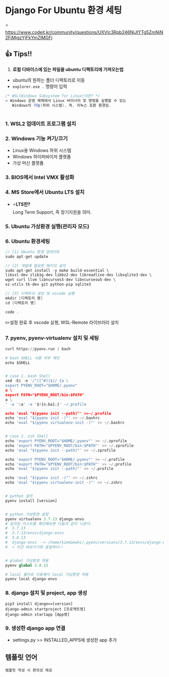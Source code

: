 # Django For Ubuntu 환경 세팅
⭐ https://www.codeit.kr/community/questions/UXVlc3Rpb246NjJlYTg5ZmNjN2FiMjgzYjFkYmZlMGFj

## 👍 Tips!!
1. **로컬 디바이스에 있는 파일을 ubuntu 디렉토리에 가져오는법**
  - ubuntu의 원하는 폴더 디렉토리로 이동
  - `explorer.exe .` 명령어 입력

 ```c#
 /* WSL(Windows Subsystem for Linux)이란? */
 ⭐ Windows 운영 체제에서 Linux 바이너리 및 명령을 실행할 수 있는
    Windows의 기능(하위 시스템), 즉, 리눅스 호환 환경임.
    
 ```

 ### 1. WSL2 업데이트 프로그램 설치

 ### 2. **Windows 기능 켜기/끄기**
- Linux용 Windows 하위 시스템
- Windows 하이퍼바이저 플랫폼
- 가상 머신 플랫폼

### 3. **BIOS에서 Intel VMX 활성화**

### 4. **MS Store에서 Ubuntu LTS 설치**
  * ⭐**LTS란?**  
    Long Term Support, 즉 장기지원을 의미.

### 5. Ubuntu 가상환경 실행(관리자 모드)

### 6. Ubuntu 환경세팅
   ```c
   // [1] Ubuntu 환경 업데이트
   sudo apt-get update

   // [2] 개발에 필요한 패키지 설치
   sudo apt-get install -y make build-essential \
   libssl-dev zlib1g-dev libbz2-dev libreadline-dev libsqlite3-dev \
   wget curl llvm libncurses5-dev libncursesw5-dev \
   xz-utils tk-dev git python-pip sqlite3

   // [3] 디렉토리 생성 및 vscode 실행
   mkdir [디렉토리 명]
   cd [디렉토리 명]

   code .
   ```
   ✏️설정 완료 후 vscode 실행, WSL-Remote 라이브러리 설치

### 7. pyenv, pyenv-virtualenv 설치 및 세팅
  ```python
  curl https://pyenv.run | bash

  # bash SHELL 사용 여부 확인
  echo $SHELL


  # case 1. bash Shell
  sed -Ei -e '/^([^#]|$)/ {a \
  export PYENV_ROOT="$HOME/.pyenv"
  a \
  export PATH="$PYENV_ROOT/bin:$PATH"
  a \
  ' -e ':a' -e '$!{n;ba};}' ~/.profile

  echo 'eval "$(pyenv init --path)"' >>~/.profile
  echo 'eval "$(pyenv init -)"' >> ~/.bashrc
  echo 'eval "$(pyenv virtualenv-init -)"' >> ~/.bashrc


  # case 2. zsh Shell
  echo 'export PYENV_ROOT="$HOME/.pyenv"' >> ~/.zprofile
  echo 'export PATH="$PYENV_ROOT/bin:$PATH"' >> ~/.zprofile
  echo 'eval "$(pyenv init --path)"' >> ~/.zprofile
  
  echo 'export PYENV_ROOT="$HOME/.pyenv"' >> ~/.profile
  echo 'export PATH="$PYENV_ROOT/bin:$PATH"' >> ~/.profile
  echo 'eval "$(pyenv init --path)"' >> ~/.profile
  
  echo 'eval "$(pyenv init -)"' >> ~/.zshrc
  echo 'eval "$(pyenv virtualenv-init -)"' >> ~/.zshrc


  # python 설치
  pyenv install [version]


  # python 가상환경 설정
  pyenv virtualenv 3.7.13 django-envs
  # 설치된 리스트를 확인해보면 다음과 같이 나온다.
  #  3.7.13
  #  3.7.13/envs/django-envs
  #  3.8.13
  #  django-envs --> /home/kimdaewhi/.pyenv/versions/3.7.13/envs/django-envs 
  #  ⬆️ 이건 바로가기와 동일하다~!


  # global 가상환경 적용
  pyenv global 3.8.13

  # local 폴더로 이동해서 local 가상환경 적용
  pyenv local django-envs
  ```


### 8. django 설치 및 project, app 생성
  ```
  pip3 install django==[version]
  django-admin startproject [프로젝트명]
  django-admin startapp [App명]
  ```

### 9. 생성한 django app 연결
  - settings.py >> INSTALLED_APPS에 생성한 app 추가


## 템플릿 언어
```
템플릿 작성 시 편의성 제공
```